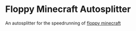 # Floppy Minecraft Autosplitter

An autosplitter for the speedrunning of [floppy minecraft](https://www.speedrun.com/fmc)
